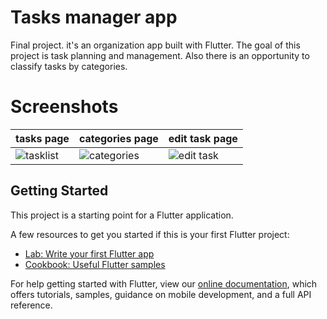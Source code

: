 # Tasks manager app 

Final project. it's an organization app built with Flutter. The goal of this project is task planning and management. Also there is an opportunity to classify tasks by categories.

# Screenshots

|tasks page|categories page|edit task page|
|--|--|--|
| ![tasklist](https://i.pinimg.com/564x/d6/43/b0/d643b03808021d41e78da1dea3244833.jpg) | ![categories](https://i.pinimg.com/564x/dc/a0/28/dca02857a93fceef84cab0fe633d9a39.jpg) |![edit task](https://i.pinimg.com/564x/0d/01/fe/0d01fe8b6f8553db5447b81efc5e0a69.jpg) | 

## Getting Started

This project is a starting point for a Flutter application.

A few resources to get you started if this is your first Flutter project:

- [Lab: Write your first Flutter app](https://flutter.dev/docs/get-started/codelab)
- [Cookbook: Useful Flutter samples](https://flutter.dev/docs/cookbook)

For help getting started with Flutter, view our
[online documentation](https://flutter.dev/docs), which offers tutorials,
samples, guidance on mobile development, and a full API reference.

